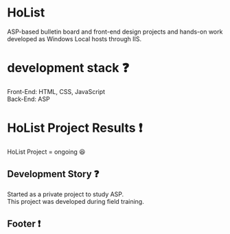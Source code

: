 # HoList

ASP-based bulletin board and front-end design projects and hands-on work developed as Windows Local hosts through IIS.

# development stack :question:

Front-End: HTML, CSS, JavaScript <br />
Back-End: ASP

# HoList Project Results :exclamation:

HoList Project = ongoing :laughing: <br />

## Development Story :question:

Started as a private project to study ASP.<br />
This project was developed during field training.

## Footer :exclamation:
<!--
Click [here](#) to visit my project.



Finally, I will register a photo showing the progress of the project. Thank you for your review. 😘

-->
